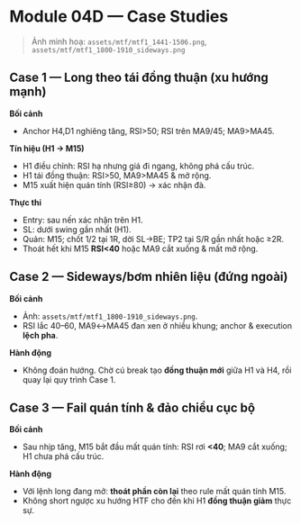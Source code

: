 # Module 04D — Case Studies

> Ảnh minh hoạ: `assets/mtf/mtf1_1441-1506.png`, `assets/mtf/mtf1_1800-1910_sideways.png`

## Case 1 — Long theo tái đồng thuận (xu hướng mạnh)
**Bối cảnh**
- Anchor H4,D1 nghiêng tăng, RSI>50; RSI trên MA9/45; MA9>MA45.

**Tín hiệu (H1 → M15)**
- H1 điều chỉnh: RSI hạ nhưng giá đi ngang, không phá cấu trúc.
- H1 tái đồng thuận: RSI>50, MA9>MA45 & mở rộng.
- M15 xuất hiện quán tính (RSI≥80) → xác nhận đà.

**Thực thi**
- Entry: sau nến xác nhận trên H1.
- SL: dưới swing gần nhất (H1).
- Quản: M15; chốt 1/2 tại 1R, dời SL→BE; TP2 tại S/R gần nhất hoặc ≥2R.
- Thoát hết khi M15 **RSI<40** hoặc MA9 cắt xuống & mất mở rộng.

## Case 2 — Sideways/bơm nhiên liệu (đứng ngoài)
**Bối cảnh**
- Ảnh: `assets/mtf/mtf1_1800-1910_sideways.png`.
- RSI lắc 40–60, MA9↔MA45 đan xen ở nhiều khung; anchor & execution **lệch pha**.

**Hành động**
- Không đoán hướng. Chờ cú break tạo **đồng thuận mới** giữa H1 và H4, rồi quay lại quy trình Case 1.

## Case 3 — Fail quán tính & đảo chiều cục bộ
**Bối cảnh**
- Sau nhịp tăng, M15 bắt đầu mất quán tính: RSI rơi **<40**; MA9 cắt xuống; H1 chưa phá cấu trúc.

**Hành động**
- Với lệnh long đang mở: **thoát phần còn lại** theo rule mất quán tính M15.
- Không short ngược xu hướng HTF cho đến khi H1 **đồng thuận giảm** thực sự.
